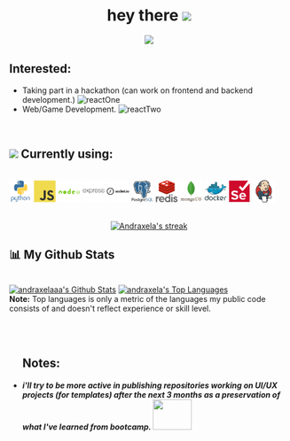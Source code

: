 <div id="header" align="center">
  <h1>hey there
  <img src="https://media.giphy.com/media/hvRJCLFzcasrR4ia7z/giphy.gif" width="30px"/></h1>
  <img src="https://media.tenor.com/X2pAPJa27_AAAAAM/what-are-you-doing-liam-walsh.gif" width="200"/>
</div>
<div id ="interest">
  <h2> Interested: </h2>
  <ul>
    <li> Taking part in a hackathon (can work on frontend and backend development.) 
    <img src="https://i.pinimg.com/originals/58/b2/cf/58b2cfd8cea2e39f50b7781876d178b5.gif" title="reactOne" alt="reactOne" width="50" height="50"/></li>
    <li> Web/Game Development. <img src="https://pic.funnygifsbox.com/uploads/2022/01/funnygifsbox.com-2022-01-22-12-31-51-85.gif" title="reactTwo" alt="reactTwo" width="50" height="50" /> </li>
  </ul>
</div>
<br>
<div id="languages">
<h2><img src="https://img.icons8.com/external-others-inmotus-design/256/external-Loading-loaders-others-inmotus-design-6.png" width="20px"/> Currently using:</h2>
<br/>
  <img src="https://github.com/devicons/devicon/blob/master/icons/python/python-original-wordmark.svg" title="python" alt="python" width="40" height="40" />
  <img src="https://github.com/devicons/devicon/blob/master/icons/javascript/javascript-original.svg" title="JavaScript" alt="JavaScript" width="40" height="40"/>
  <img src="https://github.com/devicons/devicon/blob/master/icons/nodejs/nodejs-plain-wordmark.svg" title="JSnode" alt="JavaScript" width="40" height="40"/>
  <img src="https://github.com/devicons/devicon/blob/master/icons/express/express-original-wordmark.svg" title="express" alt="express" width="40" height="40" />
  <img src="https://github.com/devicons/devicon/blob/master/icons/socketio/socketio-original-wordmark.svg" title="socket" alt="socket" width="40" height="40" />
  <img src="https://github.com/devicons/devicon/blob/master/icons/postgresql/postgresql-original-wordmark.svg" title="postgresql" alt="postgresql" width="40" height="40" />
  <img src="https://github.com/devicons/devicon/blob/master/icons/redis/redis-original-wordmark.svg" title="redis" alt="redis" width="40" height="40" />
  <img src="https://github.com/devicons/devicon/blob/master/icons/mongodb/mongodb-original-wordmark.svg" title="mongodb" alt="mongodb" width="40" height="40" />
  <img src="https://github.com/devicons/devicon/blob/master/icons/docker/docker-original-wordmark.svg" title="docker" alt="docker" width="40" height="40" />
  <img src="https://github.com/devicons/devicon/blob/master/icons/selenium/selenium-original.svg" title="selenium" alt="selenium" width="40" height="40" />
  <img src="https://github.com/devicons/devicon/blob/master/icons/jenkins/jenkins-original.svg" title="jenkins" alt="jenkins" width="40" height="40" />
  <br>

<!-- [![React Badge](https://img.shields.io/badge/-React-61DBFB?style=for-the-badge&labelColor=black&logo=react&logoColor=61DBFB)](#)  [![Javascript Badge](https://img.shields.io/badge/-Javascript-F0DB4F?style=for-the-badge&labelColor=black&logo=javascript&logoColor=F0DB4F)](#) [![Typescript Badge](https://img.shields.io/badge/-Typescript-007acc?style=for-the-badge&labelColor=black&logo=typescript&logoColor=007acc)](#) [![Nodejs Badge](https://img.shields.io/badge/-Nodejs-3C873A?style=for-the-badge&labelColor=black&logo=node.js&logoColor=3C873A)](#) [![GraphQL Badge](https://img.shields.io/badge/-GraphQl-e535ab?style=for-the-badge&labelColor=black&logo=node.js&logoColor=e535ab)](#) -->
<br/>

<p align="center">
    <a href="https://github.com/andraxelaaa/github-readme-streak-stats">
        <img title="🔥 Get streak stats for your profile at git.io/streak-stats" alt="Andraxela's streak" src="https://github-readme-streak-stats.herokuapp.com/?user=andraxelaaa&theme=black-ice&hide_border=true&stroke=0000&background=060A0CD0"/>
    </a>
</p>
</div>

## 📊 My Github Stats

  <br/>
    <a href="https://github.com/andraxelaaa/github-readme-stats"><img alt="andraxelaaa's Github Stats" src="https://github-readme-stats.vercel.app/api?username=andraxelaaa&show_icons=true&count_private=true&theme=react&hide_border=true&bg_color=0D1117" /></a>
  <a href="https://github.com/andraxelaaa/github-readme-stats"><img alt="andraxela's Top Languages" src="https://github-readme-stats.vercel.app/api/top-langs/?username=andraxelaaa&langs_count=8&count_private=true&layout=compact&theme=react&hide_border=true&bg_color=0D1117" /></a>
  <br/>
  <b>Note:</b> Top languages is only a metric of the languages my public code consists of and doesn't reflect experience or skill level.

<br><br>
  
  <ul>
  <h2>Notes:</h2>
  <h5>
  <li> i'll try to be more active in publishing repositories working on UI/UX projects (for templates) after the next 3 months as a preservation of what I've learned from bootcamp. <img src="https://img-19.ccm.net/kk6ljbaL1Sv30HfnCCwSG2jGeSI=/1500x/smart/0ef5389fa57a4f69b59827673658377a/ccmcms-enccm/37292488.gif" width="70" height="55"></li>
  
  </h5></ul>
  
